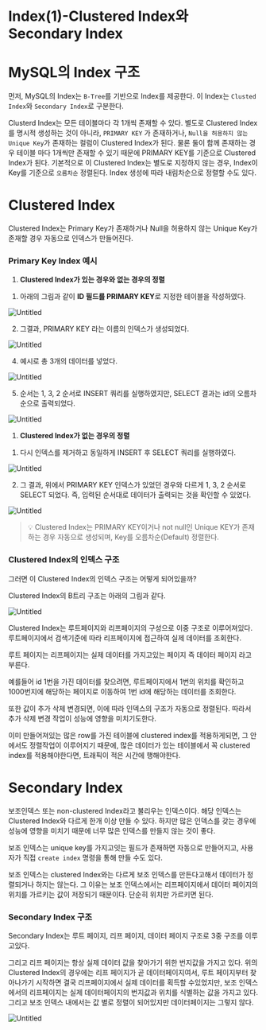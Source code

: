 # Index(1)-Clustered Index와 Secondary Index

# MySQL의 Index 구조

먼저, MySQL의 Index는 `B-Tree`를 기반으로 Index를 제공한다. 이 Index는 `Clusted Index`와 `Secondary Index`로 구분한다.

Clusterd Index는 모든 테이블마다 각 1개씩 존재할 수 있다. 별도로 Clustered Index를 명시적 생성하는 것이 아니라, `PRIMARY KEY` 가 존재하거나, `Null을 허용하지 않는 Unique Key`가 존재하는 컬럼이 Clustered Index가 된다. 물론 둘이 함께 존재하는 경우 테이블 마다 1개씩만 존재할 수 있기 때문에 PRIMARY KEY를 기준으로 Clustered Index가 된다. 기본적으로 이 Clustered Index는 별도로 지정하지 않는 경우, Index이 Key를 기준으로 `오름차순` 정렬된다. Index 생성에 따라 내림차순으로 정렬할 수도 있다.

# Clustered Index

Clustered Index는 Primary Key가 존재하거나 Null을 허용하지 않는 Unique Key가 존재할 경우 자동으로 인덱스가 만들어진다.

### Primary Key Index 예시

1. **Clustered Index가 있는 경우와 없는 경우의 정렬**

1) 아래의 그림과 같이 **ID 필드를 PRIMARY KEY**로 지정한 테이블을 작성하였다.

![Untitled](Index(1)-Clustered%20Index와%20Secondary%20Index/Untitled.png)

2) 그결과, PRIMARY KEY 라는 이름의 인덱스가 생성되었다.

![Untitled](Index(1)-Clustered%20Index와%20Secondary%20Index/Untitled%201.png)

4) 예시로 총 3개의 데이터를 넣었다.

![Untitled](Index(1)-Clustered%20Index와%20Secondary%20Index/Untitled%202.png)

5) 순서는 1, 3, 2 순서로 INSERT 쿼리를 실행하였지만, SELECT 결과는 id의 오름차순으로 출력되었다.

![Untitled](Index(1)-Clustered%20Index와%20Secondary%20Index/Untitled%203.png)

1. **Clustered Index가 없는 경우의 정렬**

1) 다시 인덱스를 제거하고 동일하게 INSERT 후 SELECT 쿼리를 실행하였다.

![Untitled](Index(1)-Clustered%20Index와%20Secondary%20Index/Untitled%204.png)

2) 그 결과, 위에서 PRIMARY KEY 인덱스가 있었던 경우와 다르게 1, 3, 2 순서로 SELECT 되었다. 즉, 입력된 순서대로 데이터가 출력되는 것을 확인할 수 있었다.

![Untitled](Index(1)-Clustered%20Index와%20Secondary%20Index/Untitled%205.png)

> 💡 Clustered Index는 PRIMARY KEY이거나 not null인 Unique KEY가 존재하는 경우 자동으로 생성되며, Key를 오름차순(Default) 정렬한다.

### Clustered Index의 인덱스 구조

그러면 이 Clustered Index의 인덱스 구조는 어떻게 되어있을까?

Clustered Index의 B트리 구조는 아래의 그림과 같다.

![Untitled](Index(1)-Clustered%20Index와%20Secondary%20Index/Untitled%206.png)

Clustered Index는 루트페이지와 리프페이지의 구성으로 이중 구조로 이루어져있다. 루트페이지에서 검색기준에 따라 리프페이지에 접근하여 실제 데이터를 조회한다.

루트 페이지는 리프페이지는 실제 데이터를 가지고있는 페이지 즉 데이터 페이지 라고 부른다.

예를들어 id 1번을 가진 데이터를 찾으려면, 루트페이지에서 1번의 위치를 확인하고 1000번지에 해당하는 페이지로 이동하여 1번 id에 해당하는 데이터를 조회한다.

또한 값이 추가 삭제 변경되면, 이에 따라 인덱스의 구조가 자동으로 정렬된다. 따라서 추가 삭제 변경 작업이 성능에 영향을 미치기도한다.

이미 만들어져있는 많은 row를 가진 테이블에 clustered index를 적용하게되면, 그 안에서도 정렬작업이 이루어지기 때문에, 많은 데이터가 있는 테이블에서 꼭 clustered index를 적용해야한다면, 트래픽이 적은 시간에 행해야한다.

# Secondary Index

보조인덱스 또는 non-clustered Index라고 불리우는 인덱스이다. 해당 인덱스는 Clustered Index와 다르게 한개 이상 만들 수 있다. 하지만 많은 인덱스를 갖는 경우에 성능에 영향을 미치기 때문에 너무 많은 인덱스를 만들지 않는 것이 좋다.

보조 인덱스는 unique key를 가지고잇는 필드가 존재하면 자동으로 만들어지고, 사용자가 직접 `create index` 명령을 통해 만들 수도 있다.

보조 인덱스는 clustered Index와는 다르게 보조 인덱스를 만든다고해서 데이터가 정렬되거나 하지는 않는다. 그 이유는 보조 인덱스에서는 리프페이지에서 데이터 페이지의 위치를 가르키는 값이 저장되기 때문이다. 단순히 위치만 가르키면 된다.

### Secondary Index 구조

Secondary Index는 루트 페이지, 리프 페이지, 데이터 페이지 구조로 3중 구조를 이루고있다.

그리고 리프 페이지는 항상 실제 데이터 값을 찾아가기 위한 번지값을 가지고 있다. 위의 Clustered Index의 경우에는 리프 페이지가 곧 데이터페이지여서, 루트 페이지부터 찾아나가기 시작하면 결국 리프페이지에서 실제 데이터를 획득할 수있었지만, 보조 인덱스에서의 리프페이지는 실제 데이터페이지의 번지값과 위치를 식별하는 값을 가지고 있다. 그리고 보조 인덱스 내에서는 값 별로 정렬이 되어있지만 데이터페이지는 그렇지 않다.

![Untitled](Index(1)-Clustered%20Index와%20Secondary%20Index/Untitled%207.png)
